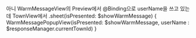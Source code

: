 
아니 WarmMessageView의 Preview에서 @Binding으로 userName을 쓰고 있는데 TownView에서 .sheet(isPresented: $showWarmMessage) { WarmMessagePopupView(isPresented: $showWarmMessage, userName : $responseManager.currentTownId) }

